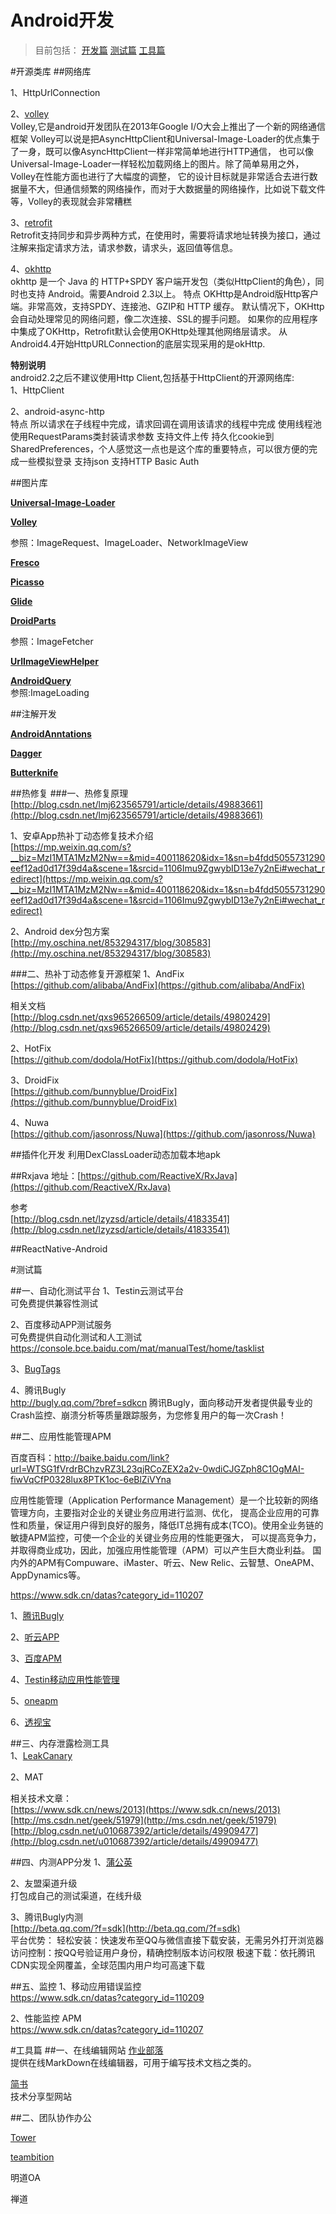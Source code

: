 Android开发
====================
>目前包括：
[开发篇](https://github.com/zhangquanit/android#开源类库)
[测试篇](https://github.com/zhangquanit/android#测试篇)
[工具篇](https://github.com/zhangquanit/android#工具篇)

#开源类库
##网络库

1、HttpUrlConnection<br>

2、[volley](https://github.com/mcxiaoke/android-volley "volley")<br>
Volley,它是android开发团队在2013年Google I/O大会上推出了一个新的网络通信框架
Volley可以说是把AsyncHttpClient和Universal-Image-Loader的优点集于了一身，既可以像AsyncHttpClient一样非常简单地进行HTTP通信，
也可以像Universal-Image-Loader一样轻松加载网络上的图片。除了简单易用之外，Volley在性能方面也进行了大幅度的调整，
它的设计目标就是非常适合去进行数据量不大，但通信频繁的网络操作，而对于大数据量的网络操作，比如说下载文件等，Volley的表现就会非常糟糕

3、[retrofit](https://github.com/square/retrofit "retrofit")<br>
Retrofit支持同步和异步两种方式，在使用时，需要将请求地址转换为接口，通过注解来指定请求方法，请求参数，请求头，返回值等信息。

4、[okhttp](https://github.com/square/okhttp)<br>
okhttp 是一个 Java 的 HTTP+SPDY 客户端开发包（类似HttpClient的角色），同时也支持 Android。需要Android 2.3以上。
特点
OKHttp是Android版Http客户端。非常高效，支持SPDY、连接池、GZIP和 HTTP 缓存。
默认情况下，OKHttp会自动处理常见的网络问题，像二次连接、SSL的握手问题。
如果你的应用程序中集成了OKHttp，Retrofit默认会使用OKHttp处理其他网络层请求。
从Android4.4开始HttpURLConnection的底层实现采用的是okHttp.

**特别说明**<br>
android2.2之后不建议使用Http Client,包括基于HttpClient的开源网络库:<br>
1、HttpClient<br>

2、android-async-http<br>
特点
所以请求在子线程中完成，请求回调在调用该请求的线程中完成
使用线程池
使用RequestParams类封装请求参数
支持文件上传
持久化cookie到SharedPreferences，个人感觉这一点也是这个库的重要特点，可以很方便的完成一些模拟登录
支持json
支持HTTP Basic Auth
  
##图片库

**[Universal-Image-Loader][1]**<br>


**[Volley][2]**<br>


参照：ImageRequest、ImageLoader、NetworkImageView

**[Fresco][3]**<br>


**[Picasso][4]**<br>


**[Glide][5]**<br>


**[DroidParts][6]** <br>

参照：ImageFetcher

**[UrlImageViewHelper][7]**<br>


**[AndroidQuery][8]** <br>
参照:ImageLoading

##注解开发
 
**[AndroidAnntations][9]**<br>

**[Dagger][10]**<br>

**[Butterknife][11]**<br>

##热修复
###一、热修复原理
[http://blog.csdn.net/lmj623565791/article/details/49883661](http://blog.csdn.net/lmj623565791/article/details/49883661)
 
1、安卓App热补丁动态修复技术介绍 <br>
[https://mp.weixin.qq.com/s?__biz=MzI1MTA1MzM2Nw==&mid=400118620&idx=1&sn=b4fdd5055731290eef12ad0d17f39d4a&scene=1&srcid=1106Imu9ZgwybID13e7y2nEi#wechat_redirect](https://mp.weixin.qq.com/s?__biz=MzI1MTA1MzM2Nw==&mid=400118620&idx=1&sn=b4fdd5055731290eef12ad0d17f39d4a&scene=1&srcid=1106Imu9ZgwybID13e7y2nEi#wechat_redirect)

2、Android dex分包方案 <br>
[http://my.oschina.net/853294317/blog/308583](http://my.oschina.net/853294317/blog/308583)

###二、热补丁动态修复开源框架
1、AndFix <br>
[https://github.com/alibaba/AndFix](https://github.com/alibaba/AndFix)

相关文档 <br>
[http://blog.csdn.net/qxs965266509/article/details/49802429](http://blog.csdn.net/qxs965266509/article/details/49802429)

2、HotFix <br>
[https://github.com/dodola/HotFix](https://github.com/dodola/HotFix)    

3、DroidFix <br>
[https://github.com/bunnyblue/DroidFix](https://github.com/bunnyblue/DroidFix)  


4、Nuwa  <br>
[https://github.com/jasonross/Nuwa](https://github.com/jasonross/Nuwa)

##插件化开发
利用DexClassLoader动态加载本地apk

##Rxjava
地址：[https://github.com/ReactiveX/RxJava](https://github.com/ReactiveX/RxJava)

参考 <br>
[http://blog.csdn.net/lzyzsd/article/details/41833541](http://blog.csdn.net/lzyzsd/article/details/41833541)

##ReactNative-Android


#测试篇

##一、自动化测试平台
1、Testin云测试平台<br>
可免费提供兼容性测试

2、百度移动APP测试服务<br>
可免费提供自动化测试和人工测试<br>
https://console.bce.baidu.com/mat/manualTest/home/tasklist

3、[BugTags](https://bugtags.com/) <br>


4、腾讯Bugly <br>
http://bugly.qq.com/?bref=sdkcn
腾讯Bugly，面向移动开发者提供最专业的Crash监控、崩溃分析等质量跟踪服务，为您修复用户的每一次Crash！

##二、应用性能管理APM

百度百科：http://baike.baidu.com/link?url=WTSG1fVrdrBChzvRZ3L23qjRCoZEX2a2v-0wdiCJGZph8C1OgMAI-fiwVqCfP0328lux8PTK1oc-6eBlZiVYna

应用性能管理（Application Performance Management）是一个比较新的网络管理方向，主要指对企业的关键业务应用进行监测、优化，
提高企业应用的可靠性和质量，保证用户得到良好的服务，降低IT总拥有成本(TCO)。使用全业务链的敏捷APM监控，可使一个企业的关键业务应用的性能更强大，
可以提高竞争力，并取得商业成功，因此，加强应用性能管理（APM）可以产生巨大商业利益。
国内外的APM有Compuware、iMaster、听云、New Relic、云智慧、OneAPM、AppDynamics等。

https://www.sdk.cn/datas?category_id=110207

1、[腾讯Bugly](http://bugly.qq.com/?bref=sdkcn) <br>


2、[听云APP](http://www.tingyun.com/tingyun_app.html) <br>


3、[百度APM](https://bce.baidu.com/product/apm.html) <br>


4、[Testin移动应用性能管理](http://crash.testin.cn/) <br>


5、[oneapm](http://www.oneapm.com/mi/android.html) <br>


6、[透视宝](http://www.toushibao.com/mobile.html) <br>


##三、内存泄露检测工具 <br>
1、[LeakCanary](https://github.com/square/leakcanary) <br>


2、MAT

相关技术文章：<br>
[https://www.sdk.cn/news/2013](https://www.sdk.cn/news/2013) <br>
[http://ms.csdn.net/geek/51979](http://ms.csdn.net/geek/51979) <br>
[http://blog.csdn.net/u010687392/article/details/49909477](http://blog.csdn.net/u010687392/article/details/49909477) 

##四、内测APP分发
1、[蒲公英](http://www.pgyer.com/) <br>


2、友盟渠道升级 <br>
打包成自己的测试渠道，在线升级

3、腾讯Bugly内测 <br>
[http://beta.qq.com/?f=sdk](http://beta.qq.com/?f=sdk) <br>
平台优势：
轻松安装：快速发布至QQ与微信直接下载安装，无需另外打开浏览器
访问控制：按QQ号验证用户身份，精确控制版本访问权限
极速下载：依托腾讯CDN实现全网覆盖，全球范围内用户均可高速下载

##五、监控
1、移动应用错误监控 <br>
https://www.sdk.cn/datas?category_id=110209

2、性能监控 APM <br>
https://www.sdk.cn/datas?category_id=110207


#工具篇
##一、在线编辑网站
[作业部落](www.zybuluo.com) <br>
提供在线MarkDown在线编辑器，可用于编写技术文档之类的。

[简书](http://www.jianshu.com/) <br>
技术分享型网站

##二、团队协作办公

[Tower](https://tower.im/) <br>


[teambition](https://www.teambition.com/) <br>


明道OA

禅道

  [1]: https://github.com/nostra13/Android-Universal-Image-Loader
  [2]: https://github.com/mcxiaoke/android-volley
  [3]: https://github.com/facebook/fresco
  [4]: https://github.com/square/picasso
  [5]: https://github.com/bumptech/glide
  [6]: https://github.com/yanchenko/droidparts
  [7]: https://github.com/koush/UrlImageViewHelper
  [8]: https://github.com/androidquery/androidquery
  [9]: http://androidannotations.org/
  [10]: https://github.com/square/dagger
  [11]: https://github.com/JakeWharton/butterknife